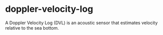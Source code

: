 # doppler-velocity-log
A Doppler Velocity Log (DVL) is an acoustic sensor that estimates velocity relative to the sea bottom.
